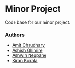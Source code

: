 # Minor Project

Code base for our minor project.

### Authors
- [Amit Chaudhary](https://github.com/studenton)
- [Ashish Ghimire](https://github.com/deashish)
- [Ashwin Neupane](https://github.com/ashwin101)
- [Kiran Koirala](https://github.com/koiralakiran1)
